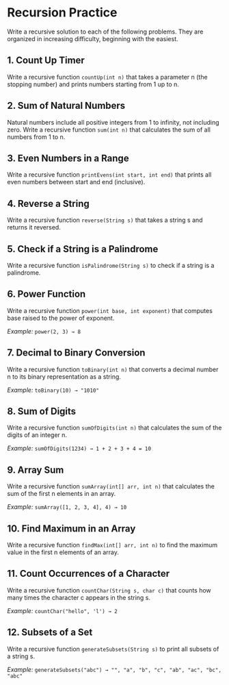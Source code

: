 # Recursion Practice

Write a recursive solution to each of the following problems. They are organized in increasing difficulty, beginning with the easiest. 

## 1. Count Up Timer
Write a recursive function `countUp(int n)` that takes a parameter n (the stopping number) and prints numbers starting from 1 up to n.

## 2. Sum of Natural Numbers
Natural numbers include all positive integers from 1 to infinity, not including zero. Write a recursive function `sum(int n)` that calculates the sum of all numbers from 1 to n.

## 3. Even Numbers in a Range
Write a recursive function `printEvens(int start, int end)` that prints all even numbers between start and end (inclusive).

## 4. Reverse a String
Write a recursive function `reverse(String s)` that takes a string s and returns it reversed.

## 5. Check if a String is a Palindrome
Write a recursive function `isPalindrome(String s)` to check if a string is a palindrome.

## 6. Power Function
Write a recursive function `power(int base, int exponent)` that computes base raised to the power of exponent.

*Example:* `power(2, 3) → 8`

## 7. Decimal to Binary Conversion
Write a recursive function `toBinary(int n)` that converts a decimal number n to its binary representation as a string.

*Example:* `toBinary(10) → "1010"`

## 8. Sum of Digits
Write a recursive function `sumOfDigits(int n)` that calculates the sum of the digits of an integer n.

*Example:* `sumOfDigits(1234) → 1 + 2 + 3 + 4 = 10`

## 9. Array Sum
Write a recursive function `sumArray(int[] arr, int n)` that calculates the sum of the first n elements in an array.

*Example:* `sumArray([1, 2, 3, 4], 4) → 10`

## 10. Find Maximum in an Array
Write a recursive function `findMax(int[] arr, int n)` to find the maximum value in the first n elements of an array.

## 11. Count Occurrences of a Character
Write a recursive function `countChar(String s, char c)` that counts how many times the character c appears in the string s.

*Example:* `countChar("hello", 'l') → 2`

## 12. Subsets of a Set
Write a recursive function `generateSubsets(String s)` to print all subsets of a string s.

*Example:* `generateSubsets("abc") → "", "a", "b", "c", "ab", "ac", "bc", "abc"`